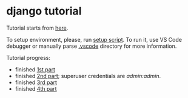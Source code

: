 # django tutorial
Tutorial starts from [here](https://docs.djangoproject.com/en/2.1/intro/tutorial01/).

To setup environment, please, run [setup script](setup.sh). To run it, use VS Code debugger or manually parse [.vscode](.vscode) directory for more information.

Tutorial progress:
- finished [1st part](https://docs.djangoproject.com/en/2.1/intro/tutorial01/)
- finished [2nd part](https://docs.djangoproject.com/en/2.1/intro/tutorial02/); superuser credentials are *admin:admin*.
- finished [3rd part](https://docs.djangoproject.com/en/2.1/intro/tutorial03/)
- finished [4th part](https://docs.djangoproject.com/en/2.1/intro/tutorial04/)
